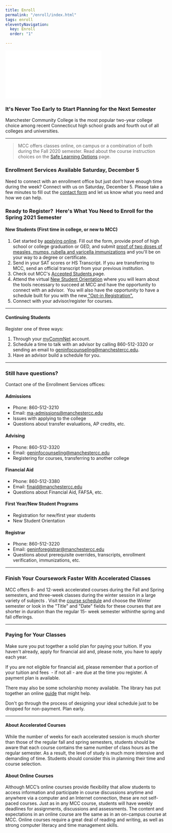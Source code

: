 ```yaml
---
title: Enroll
permalink: "/enroll/index.html"
tags: enroll
eleventyNavigation:
  key: Enroll
  order: "1"

---
```

<div class="embed-container overflow"><iframe src="//www.youtube.com/embed/AFyt7KyBG4g?rel=0" width="300" height="150" frameborder="0" allowfullscreen=""></iframe></div>
<h3>It's Never Too Early to Start Planning for the Next Semester</h3>
<p>Manchester Community College is the most popular two-year college choice among recent Connecticut high school grads and fourth out of all colleges and universities.</p>
<hr>

<blockquote>
<p>MCC offers classes online, on campus or a combination of both during the Fall 2020 semester. Read about the course instruction choices on the <a href="/enrollment/registrar/safe-learning-options/">Safe Learning Options</a> page.</p>
</blockquote>

<h3>Enrollment Services Available Saturday, December 5</h3>  
<p>Need to connect with an enrollment office but just don’t have enough time during the week? Connect with us on Saturday, December 5. Please take a few minutes to fill out the <a href="https://forms.office.com/Pages/ResponsePage.aspx?id=ePidZ3onakmsjdmeWGBt2b1TaVefUN5Krjd0aUc1swVUOEhFQ1dMOExUNkNUTVE5NlU5M0NXVDVQVS4u">contact form</a> and let us know what you need and how we can help.</p>

<h3>Ready to Register?  Here's What You Need to Enroll for the Spring 2021 Semester</h3> 

<h4>New Students (First time in college, or new to MCC)</h4> 
<ol> 
<li>Get started by <a href="https://ct.elluciancrmrecruit.com/Apply/">applying online</a>. Fill out the form, provide proof of high school or college graduation or GED, and submit <a href="/static/img/immunization-form.pdf">proof of two doses of measles, mumps, rubella and varicella immunizations</a> and you'll be on your way to a degree or certificate.</li> 
<li>Send in your SAT scores or HS Transcript. If you are transferring to MCC, send an official transcript from your previous institution.</li> 
<li>Check out MCC's <a href="/acceptance">Accepted Students </a>page.</li> 
<li>Attend the virtual <a href="https://www.manchestercc.edu/enrollment/new-student-orientation/">New Student Orientation</a> where you will learn about the tools necessary to succeed at MCC and have the opportunity to connect with an advisor.  You will also have the opportunity to have a schedule built for you with the new<a href="/opt-in"> "Opt-in Registration".</a></li> 
<li>Connect with your advisor/register for courses.</li> 
</ol>

<hr>

<h4>Continuing Students</h4>
<p>Register one of three ways:</p>
<ol>
<li>Through your <a href="https://ssb-prod.ec.commnet.edu/luminis/login.html">myCommNet</a> account.</li>
<li>Schedule a time to talk with an advisor by calling 860-512-3320 or sending an email to <a href="mailto:geninfocounseling@manchestercc.edu">geninfocounseling@manchestercc.edu</a>.</li>
<li>Have an advisor build a schedule for you.</li>
</ol>

<hr>

<h3>Still have questions?</h3>
<p>Contact one of the Enrollment Services offices:</p>

<h4>Admissions</h4>
<ul>
<li>Phone: 860-512-3210</li>
<li>Email: <a href="mailto:ma-admissions@manchestercc.edu">ma-admissions@manchestercc.edu</a></li>
<li>Issues with applying to the college</li>
<li>Questions about transfer evaluations, AP credits, etc.</li>
</ul>
<h4>Advising</h4>
<ul>
<li>Phone: 860-512-3320</li>
<li>Email: <a href="mailto:geninfocounseling@manchestercc.edu">geninfocounseling@manchestercc.edu</a></li>
<li>Registering for courses, transferring to another college</li>
</ul>
<h4>Financial Aid</h4>
<ul>
<li>Phone: 860-512-3380</li>
<li>Email: <a href="mailto:finaid@manchestercc.edu">finaid@manchestercc.edu</a></li>
<li>Questions about Financial Aid, FAFSA, etc.</li>
</ul>
<h4>First Year/New Student Programs</h4>
<ul>
<li>Registration for new/first year students</li>
<li>New Student Orientation</li>
</ul>
<h4>Registrar</h4>
<ul>
<li>Phone: 860-512-3220</li>
<li>Email: <a href="mailto:geninforegistrar@manchestercc.edu">geninforegistrar@manchestercc.edu</a></li>
<li>Questions about prerequisite overrides, transcripts, enrollment verification, immunizations, etc.</li>
</ul>

<hr>

<h3>Finish Your Coursework Faster With Accelerated Classes</h3>
<p>MCC offers 8- and 12-week accelerated courses during the Fall and Spring semesters, and three-week classes during the winter session in a large variety of subjects . Visit the <a href="https://ssb-prod.ec.commnet.edu/pls/x/bzskfcls.P_CrseSearch">course schedule</a> and choose the Winter semester or look in the "Title" and "Date" fields for these courses that are shorter in duration than the regular 15- week semester withinthe spring and fall offerings.</p>

<hr>

<h3>Paying for Your Classes</h3>
<p>Make sure you put together a solid plan for paying your tuition. If you haven't already, apply for financial aid and, please note, you have to apply each year.</p>

<p>If you are not eligible for financial aid, please remember that a portion of your tuition and fees  - if not all - are due at the time you register. A payment plan is available.</p>

<p>There may also be some scholarship money available. The library has put together an online <a href="http://libguides.manchestercc.edu/friendly.php?s=scholarships">guide</a> that might help.</p>

<p>Don't go through the process of designing your ideal schedule just to be dropped for non-payment. Plan early.</p>

<hr>

<h4>About Accelerated Courses</h4>
<p>While the number of weeks for each accelerated session is much shorter than those of the regular fall and spring semesters, students should be aware that each course contains the same number of class hours as the regular semester. As a result, the level of study is much more intensive and demanding of time. Students should consider this in planning their time and course selection.</p>
<h4>About Online Courses</h4>
<p>Although MCC’s online courses provide flexibility that allow students to access information and participate in course discussions anytime and anywhere via a computer and an Internet connection, these are not self-paced courses. Just as in any MCC course, students will have weekly deadlines for assignments, discussions and assessments. The content and expectations in an online course are the same as in an on-campus course at MCC. Online courses require a great deal of reading and writing, as well as strong computer literacy and time management skills.
